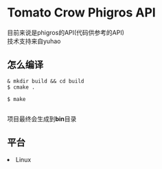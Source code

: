 # Tomato Crow Phigros API
目前来说是phigros的API(代码供参考的API)<br>
技术支持来自yuhao

<h2>怎么编译</h2>

<pre><code>& mkdir build && cd build
$ cmake .<br>
$ make<br>
</code></pre>

项目最终会生成到<b>bin</b>目录

<h2>平台</h2>
<ui>
<li>Linux</li>
</ui>

